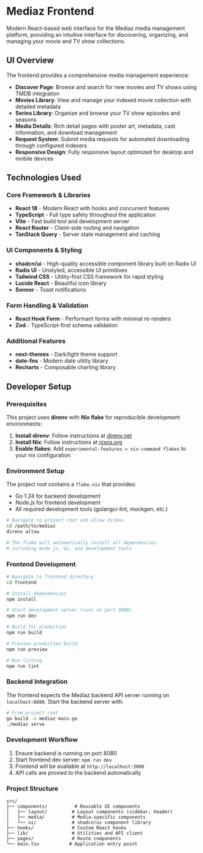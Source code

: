 # Mediaz Frontend

Modern React-based web interface for the Mediaz media management platform, providing an intuitive interface for discovering, organizing, and managing your movie and TV show collections.

## UI Overview

The frontend provides a comprehensive media management experience:

- **Discover Page**: Browse and search for new movies and TV shows using TMDB integration
- **Movies Library**: View and manage your indexed movie collection with detailed metadata
- **Series Library**: Organize and browse your TV show episodes and seasons
- **Media Details**: Rich detail pages with poster art, metadata, cast information, and download management
- **Request System**: Submit media requests for automated downloading through configured indexers
- **Responsive Design**: Fully responsive layout optimized for desktop and mobile devices

## Technologies Used

### Core Framework & Libraries
- **React 18** - Modern React with hooks and concurrent features
- **TypeScript** - Full type safety throughout the application
- **Vite** - Fast build tool and development server
- **React Router** - Client-side routing and navigation
- **TanStack Query** - Server state management and caching

### UI Components & Styling  
- **shadcn/ui** - High-quality accessible component library built on Radix UI
- **Radix UI** - Unstyled, accessible UI primitives
- **Tailwind CSS** - Utility-first CSS framework for rapid styling
- **Lucide React** - Beautiful icon library
- **Sonner** - Toast notifications

### Form Handling & Validation
- **React Hook Form** - Performant forms with minimal re-renders
- **Zod** - TypeScript-first schema validation

### Additional Features
- **next-themes** - Dark/light theme support
- **date-fns** - Modern date utility library
- **Recharts** - Composable charting library

## Developer Setup

### Prerequisites

This project uses **direnv** with **Nix flake** for reproducible development environments:

1. **Install direnv**: Follow instructions at [direnv.net](https://direnv.net/docs/installation.html)
2. **Install Nix**: Follow instructions at [nixos.org](https://nixos.org/download.html)
3. **Enable flakes**: Add `experimental-features = nix-command flakes` to your nix configuration

### Environment Setup

The project root contains a `flake.nix` that provides:
- Go 1.24 for backend development
- Node.js for frontend development
- All required development tools (golangci-lint, mockgen, etc.)

```bash
# Navigate to project root and allow direnv
cd /path/to/mediaz
direnv allow

# The flake will automatically install all dependencies
# including Node.js, Go, and development tools
```

### Frontend Development

```bash
# Navigate to frontend directory
cd frontend

# Install dependencies
npm install

# Start development server (runs on port 3000)
npm run dev

# Build for production
npm run build

# Preview production build
npm run preview

# Run linting
npm run lint
```

### Backend Integration

The frontend expects the Mediaz backend API server running on `localhost:8080`. Start the backend server with:

```bash
# From project root
go build -o mediaz main.go
./mediaz serve
```

### Development Workflow

1. Ensure backend is running on port 8080
2. Start frontend dev server: `npm run dev`
3. Frontend will be available at `http://localhost:3000`
4. API calls are proxied to the backend automatically

### Project Structure

```
src/
├── components/          # Reusable UI components
│   ├── layout/         # Layout components (sidebar, header)
│   ├── media/          # Media-specific components
│   └── ui/             # shadcn/ui component library
├── hooks/              # Custom React hooks
├── lib/                # Utilities and API client
├── pages/              # Route components
└── main.tsx           # Application entry point
```

